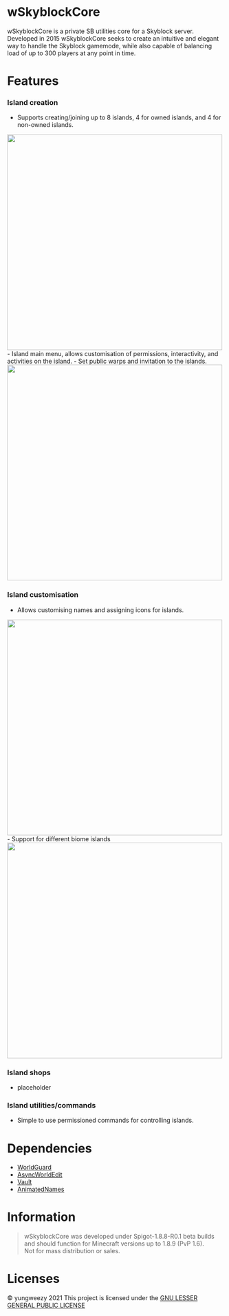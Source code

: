 # wSkyblockCore
wSkyblockCore is a private SB utilities core for a Skyblock server.
Developed in 2015 wSkyblockCore seeks to create an intuitive and elegant way to handle the Skyblock gamemode, while also capable of balancing load of up to 300 players at any point in time.

# Features
### Island creation
- Supports creating/joining up to 8 islands, 4 for owned islands, and 4 for non-owned islands.  
<img src="https://github.com/yungweezy/wSkyblockCore/blob/main/assets/ismenu.png?raw=true" width="500">  
- Island main menu, allows customisation of permissions, interactivity, and activities on the island.  
- Set public warps and invitation to the islands.  
<img src="https://github.com/yungweezy/wSkyblockCore/blob/main/assets/islandmenu.png?raw=true" width="500">  

### Island customisation
- Allows customising names and assigning icons for islands.  
<img src="https://github.com/yungweezy/wSkyblockCore/blob/main/assets/namecreate.png?raw=true" width="500">  
- Support for different biome islands  
<img src="https://github.com/yungweezy/wSkyblockCore/blob/main/assets/type.png?raw=true" width="500">  

### Island shops
- placeholder
### Island utilities/commands
- Simple to use permissioned commands for controlling islands.

# Dependencies
- [WorldGuard](https://dev.bukkit.org/projects/worldguard)
- [AsyncWorldEdit](https://www.spigotmc.org/resources/asyncworldedit.327/)
- [Vault](https://www.spigotmc.org/resources/vault.34315/)
- [AnimatedNames](https://www.spigotmc.org/resources/animatednames.2175/)

# Information
> wSkyblockCore was developed under Spigot-1.8.8-R0.1 beta builds and should function for Minecraft versions up to 1.8.9 (PvP 1.6).  
> Not for mass distribution or sales.

# Licenses
&copy; yungweezy 2021
This project is licensed under the [GNU LESSER GENERAL PUBLIC LICENSE](LICENSE)

